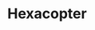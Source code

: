 ---
layout: project
title: "Hexacopter"
description: "Most Advanced Autonomous Hexacopter"
header-img: "img/team_bg_gray1.jpg"
category: hexacopter
text: "The most advanced UAV being developed for surveillence on Kaziranga WildLife Park for oberservation and protection of wildlife."
docs: "http://172.16.101.237/hexacopter/build/html/hexa_index.html"
---